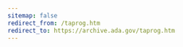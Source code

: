 ```yaml
---
sitemap: false 
redirect_from: /taprog.htm 
redirect_to: https://archive.ada.gov/taprog.htm 
---
```

